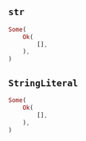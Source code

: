 ## `str`

```rust
Some(
    Ok(
        [],
    ),
)
```

## `StringLiteral`

```rust
Some(
    Ok(
        [],
    ),
)
```
